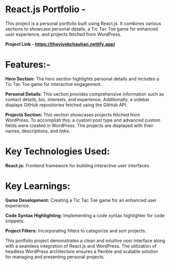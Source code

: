 # React.js Portfolio - 

This project is a personal portfolio built using React.js. It combines various sections to showcase personal details, a Tic Tac Toe game for enhanced user experience, and projects fetched from WordPress.

**Project Link  - https://thevivekchauhan.netlify.app/**

# Features:-

**Hero Section:** The hero section highlights personal details and includes a Tic Tac Toe game for interactive engagement.

**Personal Details:** This section provides comprehensive information such as contact details, bio, interests, and experience. Additionally, a sidebar displays GitHub repositories fetched using the GitHub API.

**Projects Section:** This section showcases projects fetched from WordPress. To accomplish this, a custom post type and advanced custom fields were created in WordPress. The projects are displayed with their names, descriptions, and links.


# Key Technologies Used:

**React.js:** Frontend framework for building interactive user interfaces.

# Key Learnings:

**Game Development:** Creating a Tic Tac Toe game for an enhanced user experience.

**Code Syntax Highlighting:** Implementing a code syntax highlighter for code snippets.

**Project Filters:** Incorporating filters to categorize and sort projects.


This portfolio project demonstrates a clean and intuitive user interface along with a seamless integration of React.js and WordPress. The utilization of headless WordPress architecture ensures a flexible and scalable solution for managing and presenting personal projects.
